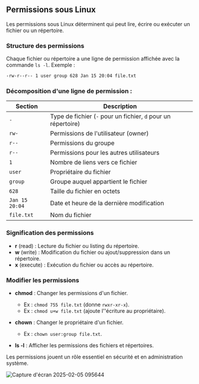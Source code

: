 ## Permissions sous Linux  

Les permissions sous Linux déterminent qui peut lire, écrire ou exécuter un fichier ou un répertoire.

### Structure des permissions  
Chaque fichier ou répertoire a une ligne de permission affichée avec la commande `ls -l`. Exemple :  
```bash
-rw-r--r-- 1 user group 628 Jan 15 20:04 file.txt
```

### Décomposition d'une ligne de permission :  
| Section | Description |
|---------|------------|
| `-` | Type de fichier (`-` pour un fichier, `d` pour un répertoire) |
| `rw-` | Permissions de l'utilisateur (owner) |
| `r--` | Permissions du groupe |
| `r--` | Permissions pour les autres utilisateurs |
| `1` | Nombre de liens vers ce fichier |
| `user` | Propriétaire du fichier |
| `group` | Groupe auquel appartient le fichier |
| `628` | Taille du fichier en octets |
| `Jan 15 20:04` | Date et heure de la dernière modification |
| `file.txt` | Nom du fichier |

### Signification des permissions  
- **r** (read) : Lecture du fichier ou listing du répertoire.  
- **w** (write) : Modification du fichier ou ajout/suppression dans un répertoire.  
- **x** (execute) : Exécution du fichier ou accès au répertoire.  

### Modifier les permissions  
- **chmod** : Changer les permissions d'un fichier.
  - Ex : `chmod 755 file.txt` (donne `rwxr-xr-x`).
  - Ex : `chmod u+w file.txt` (ajoute l''écriture au propriétaire).

- **chown** : Changer le propriétaire d'un fichier.
  - Ex : `chown user:group file.txt`.

- **ls -l** : Afficher les permissions des fichiers et répertoires.

Les permissions jouent un rôle essentiel en sécurité et en administration système.

![Capture d'écran 2025-02-05 095644](https://github.com/user-attachments/assets/c97dee1c-aec8-4e32-99a3-175409c528b5)
